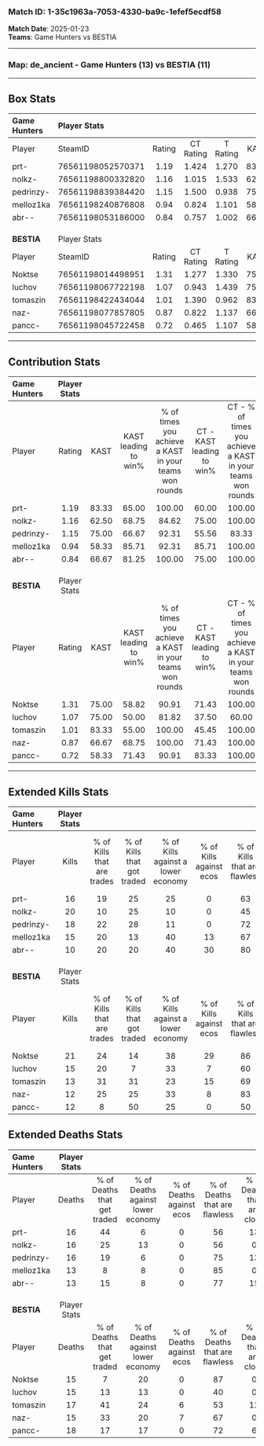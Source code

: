 ### Match ID: 1-35c1963a-7053-4330-ba9c-1efef5ecdf58  
**Match Date**: 2025-01-23  
**Teams**: Game Hunters vs BESTIA  

---  

### **Map**: de_ancient - Game Hunters (13) vs BESTIA (11)  
---  

## Box Stats  

| **Game Hunters** | Player Stats      |        |           |          |       |      |       |         |        |      |     |
| :- | :- | :-: | :-: | :-: | :-: | :-: | :-: | :-: | :-: | :-: | :-: |
| Player           | SteamID           | Rating | CT Rating | T Rating | KAST  | ADR  | Kills | Assists | Deaths | K/D  | HS% |
| prt-             | 76561198052570371 |  1.19  |   1.424   |  1.270   | 83.33 | 86.2 |  16   |    6    |   16   | 1.00 | 62  |
| nolkz-           | 76561198800332820 |  1.16  |   1.015   |  1.533   | 62.50 | 79.9 |  20   |    4    |   16   | 1.25 | 45  |
| pedrinzy-        | 76561198839384420 |  1.15  |   1.500   |  0.938   | 75.00 | 74.0 |  18   |    3    |   16   | 1.13 | 66  |
| melloz1ka        | 76561198240876808 |  0.94  |   0.824   |  1.101   | 58.33 | 57.9 |  15   |    4    |   13   | 1.15 | 13  |
| abr--            | 76561198053186000 |  0.84  |   0.757   |  1.002   | 66.67 | 58.3 |  10   |    7    |   13   | 0.77 | 90  |
|                  |                   |        |           |          |       |      |       |         |        |      |     |
|                  |                   |        |           |          |       |      |       |         |        |      |     |
|                  |                   |        |           |          |       |      |       |         |        |      |     |
| **BESTIA**       | Player Stats      |        |           |          |       |      |       |         |        |      |     |
| Player           | SteamID           | Rating | CT Rating | T Rating | KAST  | ADR  | Kills | Assists | Deaths | K/D  | HS% |
| Noktse           | 76561198014498951 |  1.31  |   1.277   |  1.330   | 75.00 | 80.9 |  21   |    5    |   15   | 1.40 | 38  |
| luchov           | 76561198067722198 |  1.07  |   0.943   |  1.439   | 75.00 | 73.8 |  15   |    4    |   15   | 1.00 | 40  |
| tomaszin         | 76561198422434044 |  1.01  |   1.390   |  0.962   | 83.33 | 70.2 |  13   |    6    |   17   | 0.76 | 53  |
| naz-             | 76561198077857805 |  0.87  |   0.822   |  1.137   | 66.67 | 61.3 |  12   |    6    |   15   | 0.80 | 66  |
| pancc-           | 76561198045722458 |  0.72  |   0.465   |  1.107   | 58.33 | 56.8 |  12   |    4    |   18   | 0.67 | 50  |
---  

## Contribution Stats  

| **Game Hunters** | Player Stats |       |                      |                                                        |                           |                                                             |                          |                                                            |
| :- | :-: | :-: | :-: | :-: | :-: | :-: | :-: | :-: |
| Player           |    Rating    | KAST  | KAST leading to win% | % of times you achieve a KAST in your teams won rounds | CT - KAST leading to win% | CT - % of times you achieve a KAST in your teams won rounds | T - KAST leading to win% | T - % of times you achieve a KAST in your teams won rounds |
| prt-             |     1.19     | 83.33 |        65.00         |                         100.00                         |           60.00           |                           100.00                            |          70.00           |                           100.00                           |
| nolkz-           |     1.16     | 62.50 |        68.75         |                         84.62                          |           75.00           |                           100.00                            |          62.50           |                           71.43                            |
| pedrinzy-        |     1.15     | 75.00 |        66.67         |                         92.31                          |           55.56           |                            83.33                            |          77.78           |                           100.00                           |
| melloz1ka        |     0.94     | 58.33 |        85.71         |                         92.31                          |           85.71           |                           100.00                            |          85.71           |                           85.71                            |
| abr--            |     0.84     | 66.67 |        81.25         |                         100.00                         |           75.00           |                           100.00                            |          87.50           |                           100.00                           |
|                  |              |       |                      |                                                        |                           |                                                             |                          |                                                            |
|                  |              |       |                      |                                                        |                           |                                                             |                          |                                                            |
|                  |              |       |                      |                                                        |                           |                                                             |                          |                                                            |
| **BESTIA**       | Player Stats |       |                      |                                                        |                           |                                                             |                          |                                                            |
| Player           |    Rating    | KAST  | KAST leading to win% | % of times you achieve a KAST in your teams won rounds | CT - KAST leading to win% | CT - % of times you achieve a KAST in your teams won rounds | T - KAST leading to win% | T - % of times you achieve a KAST in your teams won rounds |
| Noktse           |     1.31     | 75.00 |        58.82         |                         90.91                          |           71.43           |                           100.00                            |          50.00           |                           83.33                            |
| luchov           |     1.07     | 75.00 |        50.00         |                         81.82                          |           37.50           |                            60.00                            |          60.00           |                           100.00                           |
| tomaszin         |     1.01     | 83.33 |        55.00         |                         100.00                         |           45.45           |                           100.00                            |          66.67           |                           100.00                           |
| naz-             |     0.87     | 66.67 |        68.75         |                         100.00                         |           71.43           |                           100.00                            |          66.67           |                           100.00                           |
| pancc-           |     0.72     | 58.33 |        71.43         |                         90.91                          |           83.33           |                           100.00                            |          62.50           |                           83.33                            |
---  

## Extended Kills Stats  

| **Game Hunters** | Player Stats |                            |                            |                                    |                         |                              |                                 |                                       |                    |           |
| :- | :-: | :-: | :-: | :-: | :-: | :-: | :-: | :-: | :-: | :-: |
| Player           |    Kills     | % of Kills that are trades | % of Kills that got traded | % of Kills against a lower economy | % of Kills against ecos | % of Kills that are flawless | % of Kills that are close duels | % of Kills that are assisted by flash | Pistol Round Kills | AWP Kills |
| prt-             |      16      |             19             |             25             |                 25                 |            0            |              63              |                0                |                  19                   |         0          |     2     |
| nolkz-           |      20      |             10             |             25             |                 10                 |            0            |              45              |                5                |                  10                   |         0          |     4     |
| pedrinzy-        |      18      |             22             |             28             |                 11                 |            0            |              72              |               11                |                   6                   |         1          |     1     |
| melloz1ka        |      15      |             20             |             13             |                 40                 |           13            |              67              |                0                |                   0                   |         12         |     1     |
| abr--            |      10      |             20             |             20             |                 40                 |           30            |              80              |                0                |                  10                   |         0          |     0     |
|                  |              |                            |                            |                                    |                         |                              |                                 |                                       |                    |           |
|                  |              |                            |                            |                                    |                         |                              |                                 |                                       |                    |           |
|                  |              |                            |                            |                                    |                         |                              |                                 |                                       |                    |           |
| **BESTIA**       | Player Stats |                            |                            |                                    |                         |                              |                                 |                                       |                    |           |
| Player           |    Kills     | % of Kills that are trades | % of Kills that got traded | % of Kills against a lower economy | % of Kills against ecos | % of Kills that are flawless | % of Kills that are close duels | % of Kills that are assisted by flash | Pistol Round Kills | AWP Kills |
| Noktse           |      21      |             24             |             14             |                 38                 |           29            |              86              |                0                |                   5                   |         10         |     2     |
| luchov           |      15      |             20             |             7              |                 33                 |            7            |              60              |               13                |                  27                   |         1          |     1     |
| tomaszin         |      13      |             31             |             31             |                 23                 |           15            |              69              |               23                |                  15                   |         0          |     1     |
| naz-             |      12      |             25             |             25             |                 33                 |            8            |              83              |                0                |                   0                   |         0          |     1     |
| pancc-           |      12      |             8              |             50             |                 25                 |            0            |              50              |                8                |                   8                   |         0          |     2     |
## Extended Deaths Stats  

| **Game Hunters** | Player Stats |                             |                                   |                          |                               |                            |                           |               |
| :- | :-: | :-: | :-: | :-: | :-: | :-: | :-: | :-: |
| Player           |    Deaths    | % of Deaths that get traded | % of Deaths against lower economy | % of Deaths against ecos | % of Deaths that are flawless | % of Deaths that are close | % of Deaths while blinded | Deaths to AWP |
| prt-             |      16      |             44              |                 6                 |            0             |              56               |             13             |            13             |       3       |
| nolkz-           |      16      |             25              |                13                 |            0             |              56               |             0              |             0             |       1       |
| pedrinzy-        |      16      |             19              |                 6                 |            0             |              75               |             13             |             6             |       1       |
| melloz1ka        |      13      |              8              |                 8                 |            0             |              85               |             0              |            15             |       4       |
| abr--            |      13      |             15              |                 8                 |            0             |              77               |             15             |            23             |       2       |
|                  |              |                             |                                   |                          |                               |                            |                           |               |
|                  |              |                             |                                   |                          |                               |                            |                           |               |
|                  |              |                             |                                   |                          |                               |                            |                           |               |
| **BESTIA**       | Player Stats |                             |                                   |                          |                               |                            |                           |               |
| Player           |    Deaths    | % of Deaths that get traded | % of Deaths against lower economy | % of Deaths against ecos | % of Deaths that are flawless | % of Deaths that are close | % of Deaths while blinded | Deaths to AWP |
| Noktse           |      15      |              7              |                20                 |            0             |              87               |             0              |             0             |       2       |
| luchov           |      15      |             13              |                13                 |            0             |              40               |             0              |             0             |       3       |
| tomaszin         |      17      |             41              |                24                 |            6             |              53               |             12             |            12             |       3       |
| naz-             |      15      |             33              |                20                 |            7             |              67               |             0              |             7             |       2       |
| pancc-           |      18      |             17              |                17                 |            0             |              72               |             6              |            22             |       3       |
